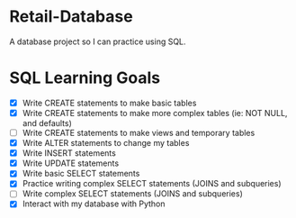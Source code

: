 # Retail-Database
A database project so I can practice using SQL.   
# SQL Learning Goals
- [x] Write CREATE statements to make basic tables
- [x] Write CREATE statements to make more complex tables (ie: NOT NULL, and defaults)
- [ ] Write CREATE statements to make views and temporary tables
- [x] Write ALTER statements to change my tables
- [x] Write INSERT statements
- [x] Write UPDATE statements
- [x] Write basic SELECT statements
- [x] Practice writing complex SELECT statements (JOINS and subqueries)
- [ ] Write complex SELECT statements (JOINS and subqueries)
- [x] Interact with my database with Python
